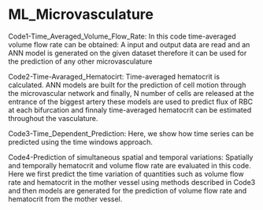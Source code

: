 # ML_Microvasculature
Code1-Time_Averaged_Volume_Flow_Rate: In this code time-averaged volume flow rate can be obtained: A input and output data are read and an ANN model is generated on the given dataset therefore it can be used for the prediction of any other microvasculature 

Code2-Time-Avaraged_Hematocirt: Time-averaged hematocrit is calculated. ANN models are built for the prediction of cell motion through the microvascular network and finally, N number of cells are released at the entrance of the biggest artery these models are used to predict flux of RBC at each bifurcation and finnaly time-averaged hematocrit can be estimated throughout the vasculature.

Code3-Time_Dependent_Prediction: Here, we show how time series can be predicted using the time windows approach. 

Code4-Prediction of simultaneous spatial and temporal variations: Spatially and temporally hematocrit and volume flow rate are evaluated in this code. Here we first predict the time variation of quantities such as volume flow rate and hematocrit in the mother vessel using methods described in Code3 and then models are generated for the prediction of volume flow rate and hematocrit from the mother vessel. 
